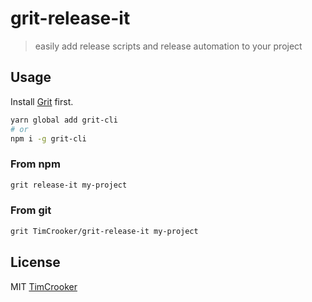 # grit-release-it

> easily add release scripts and release automation to your project

## Usage

Install [Grit](https://github.com/TimCrooker/projenerator) first.

```bash
yarn global add grit-cli
# or
npm i -g grit-cli
```

### From npm

```bash
grit release-it my-project
```

### From git

```bash
grit TimCrooker/grit-release-it my-project
```

## License

MIT [TimCrooker](github.com/TimCrooker)
